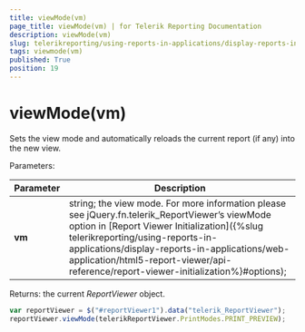 ```yaml
---
title: viewMode(vm)
page_title: viewMode(vm) | for Telerik Reporting Documentation
description: viewMode(vm)
slug: telerikreporting/using-reports-in-applications/display-reports-in-applications/web-application/html5-report-viewer/api-reference/reportviewer/methods/viewmode(vm)
tags: viewmode(vm)
published: True
position: 19
---
```


# viewMode(vm)

Sets the view mode and automatically reloads the current report (if any) into the new view.

Parameters:


| Parameter | Description |
| ------ | ------ |
| __vm__ |string; the view mode. For more information please see jQuery.fn.telerik_ReportViewer’s viewMode option in [Report Viewer Initialization]({%slug telerikreporting/using-reports-in-applications/display-reports-in-applications/web-application/html5-report-viewer/api-reference/report-viewer-initialization%}#options);|


Returns: the current *ReportViewer* object. 

    
````js
var reportViewer = $("#reportViewer1").data("telerik_ReportViewer");
reportViewer.viewMode(telerikReportViewer.PrintModes.PRINT_PREVIEW);
````

